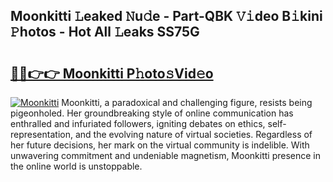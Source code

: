 ## Moonkitti 𝙻eaked 𝙽u𝚍e - Part-QBK 𝚅𝚒deo B𝚒kini 𝙿hotos - Hot All 𝙻eaks SS75G

# <h2><a href="http://ld72cri.urlbe.top/?page=Moonkitti">🔗🔗👉👉 Moonkitti P𝚑oto𝚜Vid𝚎o</a></h2>

[![Moonkitti](https://i.imgur.com/eBuTRDB.gif)](http://ld72cri.urlbe.top/?page=Moonkitti)
Moonkitti, a paradoxical and challenging figure, resists being pigeonholed. Her groundbreaking style of online communication has enthralled and infuriated followers, igniting debates on ethics, self-representation, and the evolving nature of virtual societies. Regardless of her future decisions, her mark on the virtual community is indelible. With unwavering commitment and undeniable magnetism, Moonkitti presence in the online world is unstoppable.
